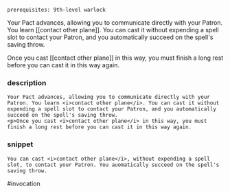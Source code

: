 `prerequisites: 9th-level warlock`

Your Pact advances, allowing you to communicate directly with your Patron. You learn [[contact other plane]]. You can cast it without expending a spell slot to contact your Patron, and you automatically succeed on the spell's saving throw.

Once you cast [[contact other plane]] in this way, you must finish a long rest before you can cast it in this way again.
### description
```
Your Pact advances, allowing you to communicate directly with your Patron. You learn <i>contact other plane</i>. You can cast it without expending a spell slot to contact your Patron, and you automatically succeed on the spell's saving throw.
<p>Once you cast <i>contact other plane</i> in this way, you must finish a long rest before you can cast it in this way again.
```

### snippet
```
You can cast <i>contact other plane</i>, without expending a spell slot, to contact your Patron. You auomatically succeed on the spell's saving throw.
```

#invocation
